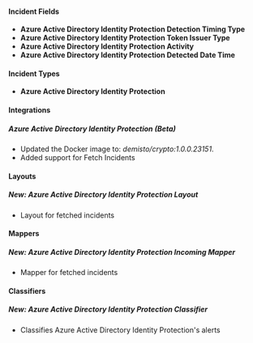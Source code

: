 
#### Incident Fields
- **Azure Active Directory Identity Protection Detection Timing Type**
- **Azure Active Directory Identity Protection Token Issuer Type**
- **Azure Active Directory Identity Protection Activity**
- **Azure Active Directory Identity Protection Detected Date Time**

#### Incident Types
- **Azure Active Directory Identity Protection**

#### Integrations
##### Azure Active Directory Identity Protection (Beta)
- Updated the Docker image to: *demisto/crypto:1.0.0.23151*.
- Added support for Fetch Incidents

#### Layouts
##### New: Azure Active Directory Identity Protection Layout
- Layout for fetched incidents

#### Mappers
##### New: Azure Active Directory Identity Protection Incoming Mapper
- Mapper for fetched incidents

#### Classifiers
##### New: Azure Active Directory Identity Protection Classifier
- Classifies Azure Active Directory Identity Protection's alerts
